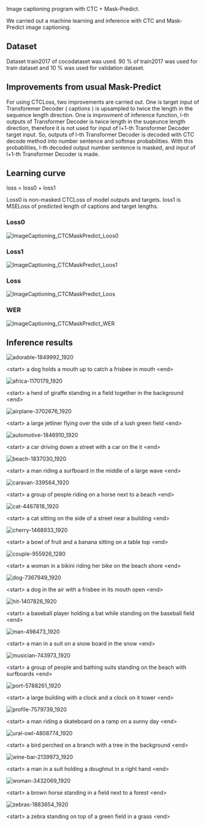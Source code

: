Image captioning program with CTC + Mask-Predict.

We carried out a machine learning and inference with CTC and Mask-Predict image captioning.

## Dataset

Dataset train2017 of cocodataset was used. 90 % of train2017 was used for train dataset and 10 % was used for validation dataset.

## Improvements from usual Mask-Predict

For using CTCLoss, two improvements are carried out. One is target input of Transforemer Decoder ( captions ) is upsampled to twice the length in the sequence length direction.  One is improvment of inference function, l-th outputs of Transformer Decoder is twice length in the suqeunce length direction, therefore it is not used for input of l+1-th Transformer Decoder target input. So, outputs of l-th Transformer Decoder is decoded with CTC decode method into number sentence and softmax probabilities. With this probablities, l-th decoded output number sentence is masked, and input of l+1-th Transformer Decoder is made.

## Learning curve

loss = loss0 + loss1

Loss0 is non-masked CTCLoss of model outputs and targets. loss1 is MSELoss of predicted length of captions and target lengths.

### Loss0

![ImageCaptioning_CTCMaskPredict_Loos0](https://github.com/toshiouchi/CTCMask/assets/121741811/4cdf5409-759d-47a0-9017-eb2b11f00842)

### Loss1

![ImageCaptioning_CTCMaskPredict_Loos1](https://github.com/toshiouchi/CTCMask/assets/121741811/f937fd27-486f-452e-97e5-32bc1b262e9c)

### Loss

![ImageCaptioning_CTCMaskPredict_Loos](https://github.com/toshiouchi/CTCMask/assets/121741811/18c602ac-7ffd-4d99-bf33-aaafba0d14b9)

### WER

![ImageCaptioning_CTCMaskPredict_WER](https://github.com/toshiouchi/CTCMask/assets/121741811/f9ffde3e-8e8a-4678-8c58-01bf43cf79af)

## Inference results

![adorable-1849992_1920](https://github.com/toshiouchi/CTCMask/assets/121741811/a796a211-7fec-479c-8910-5a5d4478d39d)

&lt;start&gt; a dog holds a mouth up to catch a frisbee in mouth &lt;end&gt;

![africa-1170179_1920](https://github.com/toshiouchi/CTCMask/assets/121741811/7f60f73c-96c8-47ef-8abc-aba40aabbf16)

&lt;start&gt; a herd of giraffe standing in a field together in the background &lt;end&gt;

![airplane-3702676_1920](https://github.com/toshiouchi/CTCMask/assets/121741811/80d2443a-3379-4a3f-ad4e-fb28e4b0a6d7)

&lt;start&gt; a large jetliner flying over the side of a lush green field &lt;end&gt;

![automotive-1846910_1920](https://github.com/toshiouchi/CTCMask/assets/121741811/738d0b10-1a4c-4960-96da-14dc1a7e8ed3)

&lt;start&gt; a car driving down a street with a car on the it &lt;end&gt;

![beach-1837030_1920](https://github.com/toshiouchi/CTCMask/assets/121741811/c5e6c097-0490-46ca-9001-aa9927c013c4)

&lt;start&gt; a man riding a surfboard in the middle of a large wave &lt;end&gt;

![caravan-339564_1920](https://github.com/toshiouchi/CTCMask/assets/121741811/070be651-4a5c-46bb-9912-811dd8320042)

&lt;start&gt; a group of people riding on a horse next to a beach &lt;end&gt;

![cat-4467818_1920](https://github.com/toshiouchi/CTCMask/assets/121741811/520b1de8-117d-4e11-8a64-6f10894d4452)

&lt;start&gt; a cat sitting on the side of a street near a building &lt;end&gt;

![cherry-1468933_1920](https://github.com/toshiouchi/CTCMask/assets/121741811/e062d1bf-6271-4a09-b1fb-654134f59755)

&lt;start&gt; a bowl of fruit and a banana sitting on a table top &lt;end&gt;

![couple-955926_1280](https://github.com/toshiouchi/CTCMask/assets/121741811/8ab9c9d5-f16d-4d4f-98f0-682ec199a839)

&lt;start&gt; a woman in a bikini riding her bike on the beach shore &lt;end&gt;

![dog-7367949_1920](https://github.com/toshiouchi/CTCMask/assets/121741811/fdc7be04-eb90-423d-8bfd-6569203a272b)

&lt;start&gt; a dog in the air with a frisbee in its mouth open &lt;end&gt;

![hit-1407826_1920](https://github.com/toshiouchi/CTCMask/assets/121741811/4c49f4c0-bc84-4ef9-8d44-fd574c148c77)

&lt;start&gt; a baseball player holding a bat while standing on the baseball field &lt;end&gt;

![man-498473_1920](https://github.com/toshiouchi/CTCMask/assets/121741811/9120770e-f090-4867-9e34-dd09a638028f)

&lt;start&gt; a man in a suit on a snow board in the snow &lt;end&gt;

![musician-743973_1920](https://github.com/toshiouchi/CTCMask/assets/121741811/22a02202-05e1-4f55-b406-34d60ea172d7)

&lt;start&gt; a group of people and bathing suits standing on the beach with surfboards &lt;end&gt;

![port-5788261_1920](https://github.com/toshiouchi/CTCMask/assets/121741811/09d984b6-5b1e-4cbc-adca-cd714d22f0be)

&lt;start&gt; a large building with a clock and a clock on it tower &lt;end&gt;

![profile-7579739_1920](https://github.com/toshiouchi/CTCMask/assets/121741811/b93b5b43-37b1-4cfb-a3a0-da457a15c508)

&lt;start&gt; a man riding a skateboard on a ramp on a sunny day &lt;end&gt;

![ural-owl-4808774_1920](https://github.com/toshiouchi/CTCMask/assets/121741811/e30d040a-855b-4255-a1bf-744a8f7c3c75)

&lt;start&gt; a bird perched on a branch with a tree in the background &lt;end&gt;

![wine-bar-2139973_1920](https://github.com/toshiouchi/CTCMask/assets/121741811/c140116a-8fe1-4e25-91ec-0f9d1803a3d4)

&lt;start&gt; a man in a suit holding a doughnut in a right hand &lt;end&gt;

![woman-3432069_1920](https://github.com/toshiouchi/CTCMask/assets/121741811/4d734102-2cb8-4f97-8c9d-848b0af84f26)

&lt;start&gt; a brown horse standing in a field next to a forest &lt;end&gt;

![zebras-1883654_1920](https://github.com/toshiouchi/CTCMask/assets/121741811/45a46afd-4a21-4f04-ace9-8f0e1354616f)

&lt;start&gt; a zebra standing on top of a green field in a grass &lt;end&gt;








